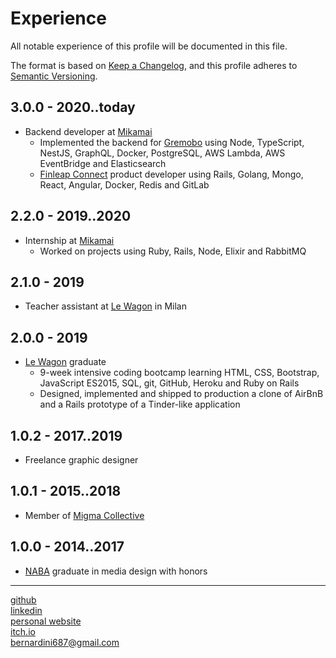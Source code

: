 # Experience

All notable experience of this profile will be documented in this file.

The format is based on [Keep a Changelog](https://keepachangelog.com/en/1.0.0/),
and this profile adheres to [Semantic Versioning](https://semver.org/spec/v2.0.0.html).

## 3.0.0 - 2020..today

- Backend developer at [Mikamai](https://www.mikamai.com/)
  - Implemented the backend for [Gremobo](https://gremobo.com/) using Node, TypeScript, NestJS, GraphQL, Docker, PostgreSQL, AWS Lambda, AWS EventBridge and Elasticsearch
  - [Finleap Connect](https://connect.finleap.com/switchkit/) product developer using Rails, Golang, Mongo, React, Angular, Docker, Redis and GitLab

## 2.2.0 - 2019..2020

- Internship at [Mikamai](https://www.mikamai.com/)
  - Worked on projects using Ruby, Rails, Node, Elixir and RabbitMQ

## 2.1.0 - 2019

- Teacher assistant at [Le Wagon](https://www.lewagon.com/) in Milan

## 2.0.0 - 2019

- [Le Wagon](https://www.lewagon.com/) graduate
  - 9-week intensive coding bootcamp learning HTML, CSS, Bootstrap, JavaScript ES2015, SQL, git, GitHub, Heroku and Ruby on Rails
  - Designed, implemented and shipped to production a clone of AirBnB and a Rails prototype of a Tinder-like application

## 1.0.2 - 2017..2019

- Freelance graphic designer

## 1.0.1 - 2015..2018

- Member of [Migma Collective](https://www.migmacollective.com/)

## 1.0.0 - 2014..2017

- [NABA](https://www.naba.it) graduate in media design with honors

---

[github](https://github.com/bernardini687)  
[linkedin](https://www.linkedin.com/in/oscar-bernardini-essm/)  
[personal website](https://oscarbernardini.com/)  
[itch.io](https://wsabi.itch.io/)  
bernardini687@gmail.com
